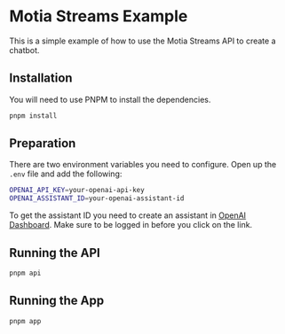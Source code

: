 # Motia Streams Example

This is a simple example of how to use the Motia Streams API to create a chatbot.

## Installation

You will need to use PNPM to install the dependencies.

```bash
pnpm install
```

## Preparation

There are two environment variables you need to configure. Open up the `.env` file and add the following:

```bash
OPENAI_API_KEY=your-openai-api-key
OPENAI_ASSISTANT_ID=your-openai-assistant-id
```

To get the assistant ID you need to create an assistant in [OpenAI Dashboard](https://platform.openai.com/assistants). Make sure to be logged in before you click on the link.

## Running the API

```bash
pnpm api
```

## Running the App

```bash
pnpm app
```

